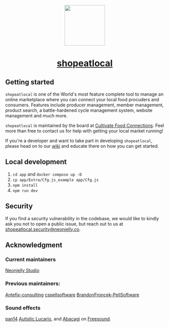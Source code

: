 <p align="center">
  <a href="https://github.com/foodfoundation/shopeatlocal">
    <picture>
      <source media="(prefers-color-scheme: dark)" srcset="https://images.squarespace-cdn.com/content/v1/602be723610d6f1042eca6f1/aaff1210-bb6a-4863-9324-c33e348a918f/Cultivate+Logo+%26+Tagline+-+Color.png">
      <img src="https://images.squarespace-cdn.com/content/v1/602be723610d6f1042eca6f1/aaff1210-bb6a-4863-9324-c33e348a918f/Cultivate+Logo+%26+Tagline+-+Color.png" height="128">
    </picture>
    <h1 align="center">shopeatlocal</h1>
  </a>
</p>

## Getting started

`shopeatlocal` is one of the World's most feature complete tool to manage an online marketplace where you can connect your local food procuders and consumers. Features include producer management, member management, product search, a battle-hardened cycle management system, website management and much more.

`shopeatlocal` is maintained by the board at [Cultivate Food Connections](https://cultivatefoodconnections.org/). Feel more than free to contact us for help with getting your local market running!

If you're a developer and want to take part in developing `shopeatlocal`, please head on to our [wiki](https://github.com/foodfoundation/shopeatlocal/wiki) and educate there on how you can get started.

## Local development

1. `cd app` and `docker compose up -D`
2. `cp app/Extra/Cfg.js_example app/Cfg.js`
3. `npm install`
4. `npm run dev`

## Security

If you find a security vulnerability in the codebase, we would like to kindly ask you not to open a public issue, but reach out to us at [shopeatlocal.security@neonjelly.co](mailto:shopeatlocal.security@neonjelly.co).

## Acknowledgment

### Current maintainers

[Neonjelly Studio](https://github.com/neonjelly-co)

### Previous maintainers:

[Antefix-consulting](https://github.com/antefix-consulting)
[cspellsoftware](https://github.com/cspellsoftware)
[BrandonFroncek-PellSoftware](https://github.com/BrandonFroncek-PellSoftware)

### Sound effects

[pan14](https://freesound.org/people/pan14/sounds/263133/) [Autistic Lucario](https://freesound.org/people/Autistic%20Lucario/sounds/142608/), and [Abacagi](https://freesound.org/people/Abacagi/sounds/517152/) on [Freesound](https://freesound.org/).

